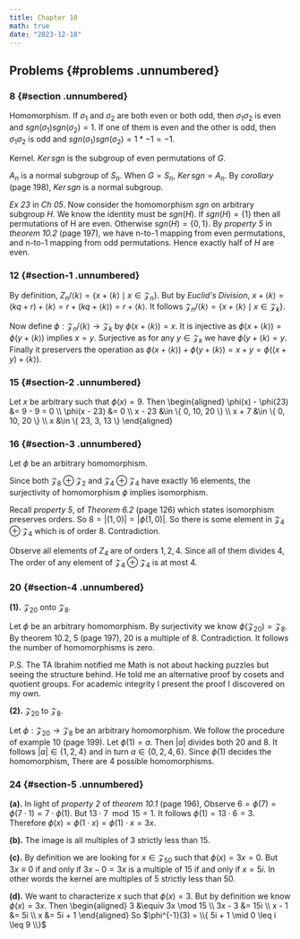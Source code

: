 ```yaml
---
title: Chapter 10
math: true
date: "2023-12-18"
---
```


## Problems {#problems .unnumbered}

### 8 {#section .unnumbered}

Homomorphism. If $\sigma_1$ and $\sigma_2$ are both even or both odd, then $\sigma_1 \sigma_2$ is even and $sgn(\sigma_1) sgn(\sigma_2) = 1$. If one of them is even and the other is odd, then $\sigma_1 \sigma_2$ is odd and $sgn(\sigma_1) sgn(\sigma_2) = 1 * -1 = -1$.

Kernel. $Ker \, sgn$ is the subgroup of even permutations of $G$.

$A_n$ is a normal subgroup of $S_n$. When $G = S_n$, $Ker \, sgn = A_n$. By *corollary* (page 198), $Ker \, sgn$ is a normal subgroup.

_Ex 23_ in _Ch 05_. Now consider the homomorphism $sgn$ on arbitrary subgroup $H$. We know the identity must be $sgn(H)$. If $sgn(H) = \{ 1 \}$ then all permutations of H are even. Otherwise $sgn(H) = \{ 0, 1\}$. By *property 5* in *theorem 10.2* (page 197), we have n-to-1 mapping from even permutations, and n-to-1 mapping from odd permutations. Hence exactly half of $H$ are even.

### 12 {#section-1 .unnumbered}

By definition, $Z_n/\langle k \rangle = \{ x + \langle k \rangle \mid x \in \mathcal{Z}_n \}$. But by *Euclid's Division*, $x + \langle k \rangle = (kq + r) + \langle k \rangle = r + (kq + \langle k \rangle) = r + \langle k \rangle$. It follows $\mathcal{Z}_n / \langle k \rangle = \{ x + \langle k \rangle \mid x \in \mathcal{Z}_k \}$.

Now define $\phi: \mathcal{Z}_n / \langle k \rangle \rightarrow \mathcal{Z}_k$ by $\phi(x + \langle k \rangle) = x$. It is injective as $\phi(x + \langle k \rangle) = \phi(y + \langle k \rangle)$ implies $x = y$. Surjective as for any $y \in \mathcal{Z}_k$ we have $\phi(y + \langle k \rangle = y$. Finally it preservers the operation as $\phi(x + \langle k \rangle) + \phi(y + \langle k \rangle) = x + y = \phi( (x+y) + \langle k \rangle )$.

### 15 {#section-2 .unnumbered}

Let $x$ be arbitrary such that $\phi(x) = 9$. Then
\begin{aligned}
    \phi(x) - \phi(23) &= 9 - 9 = 0 \\\\
    \phi(x - 23) &= 0 \\\\
    x - 23 &\in \\{ 0, 10, 20 \\} \\\\
    x + 7 &\in \\{ 0, 10, 20 \\} \\\\
    x &\in \\{ 23, 3, 13 \\}
\end{aligned}

### 16 {#section-3 .unnumbered}

Let $\phi$ be an arbitrary homomorphism.

Since both $\mathcal{Z}_8 \oplus \mathcal{Z}_2$ and $\mathcal{Z}_4 \oplus \mathcal{Z}_4$ have exactly 16 elements, the surjectivity of homomorphism $\phi$ implies isomorphism.

Recall *property 5*, of *Theorem 6.2* (page 126) which states isomorphism preserves orders. So $8 = |(1,0)| = |\phi(1,0)|$. So there is some element in $\mathcal{Z}_4 \oplus \mathcal{Z}_4$ which is of order 8. Contradiction.

Observe all elements of $Z_4$ are of orders $1,2,4$. Since all of them divides $4$, The order of any element of $\mathcal{Z}_4 \oplus \mathcal{Z}_4$ is at most $4$.

### 20 {#section-4 .unnumbered}

**(1).** $\mathcal{Z}_{20}$ onto $\mathcal{Z}_8$.

Let $\phi$ be an arbitrary homomorphism. By surjectivity we know $\phi(\mathcal{Z}_{20}) = \mathcal{Z}_8$. By theorem 10.2, 5 (page 197), $20$ is a multiple of $8$. Contradiction. It follows the number of homomorphisms is zero.

P.S. The TA Ibrahim notified me Math is not about hacking puzzles but seeing the structure behind. He told me an alternative proof by cosets and quotient groups. For academic integrity I present the proof I discovered on my own.

**(2).** $\mathcal{Z}_{20}$ to $\mathcal{Z}_8$.

Let $\phi: \mathcal{Z}_{20} \rightarrow \mathcal{Z}_8$ be an arbitrary homomorphism. We follow the procedure of example 10 (page 199). Let $\phi(1) = a$. Then $|a|$ divides both $20$ and $8$. It follows $|a| \in \{1, 2, 4\}$ and in turn $a \in \{ 0, 2, 4, 6 \}$. Since $\phi(1)$ decides the homomorphism, There are 4 possible homomorphisms.

### 24 {#section-5 .unnumbered}

**(a).** In light of *property 2* of *theorem 10.1* (page 196), Observe $6 = \phi(7) = \phi(7 \cdot 1) = 7 \cdot \phi(1)$. But $13 \cdot 7 \mod 15 = 1$. It follows $\phi(1) = 13 \cdot 6 = 3$. Therefore $\phi(x) = \phi(1 \cdot x) = \phi(1) \cdot x = 3x$.

**(b).** The image is all multiples of 3 strictly less than 15.

**(c).** By definition we are looking for $x \in \mathcal{Z}_{50}$ such that $\phi(x) = 3x = 0$. But $3x \equiv 0$ if and only if $3x - 0 = 3x$ is a multiple of $15$ if and only if $x = 5i$. In other words the kernel are multiples of 5 strictly less than $50$.

**(d).** We want to characterize $x$ such that $\phi(x) = 3$. But by definition we know $\phi(x) = 3x$. Then
\begin{aligned}
    3 &\equiv 3x \mod 15 \\\\
    3x - 3 &= 15i \\\\
    x - 1 &= 5i \\\\
    x &= 5i + 1
\end{aligned}
So $\phi^{-1}(3) = \\{ 5i + 1 \mid 0 \leq i \leq 9 \\}$

